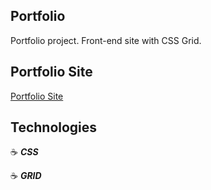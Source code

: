 ## Portfolio

Portfolio project. Front-end site with CSS Grid.

## Portfolio Site

<a href="https://portfolio-grid-jg.netlify.app/" target="_blank">Portfolio Site</a>

## Technologies

:coffee: **_CSS_**

:coffee: **_GRID_**
